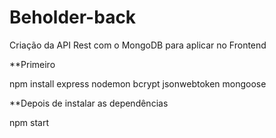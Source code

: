# Beholder-back
Criação da API Rest com o MongoDB para aplicar no Frontend

**Primeiro

npm install express nodemon bcrypt jsonwebtoken mongoose

**Depois de instalar as dependências

npm start
